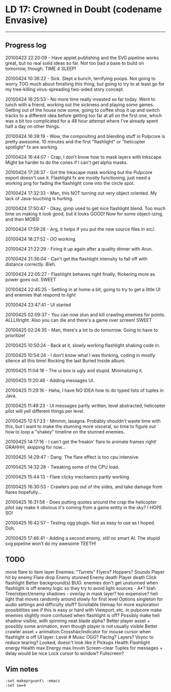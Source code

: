 # LD 17: Crowned in Doubt (codename Envasive)
-------------

## Progress log

20100423 22:20:09 - Have applet publishing and the SVG pipeline works great, but no real solid ideas so far. Not too bad a base to build on tomorrow, though. TIME 4 SLEEP!

20100424 10:36:22 - Sick. Slept a bunch, terrifying poops. Not going to worry TOO much about finishing this thing, but going to try to at least go for my tree-killing virus-spreading two-sided story concept.

20100424 16:25:53 - No more time really invested so far today. Went to lunch with a friend, working out the sickness and playing some games. Getting out of the house now some, going to coffee shop it up and switch tracks to a different idea before getting too far at all on the first one, which was a bit too complicated for a 48 hour attempt where I've already spent half a day on other things.

20100424 16:39:19 - Wow, the compositing and blending stuff in Pulpcore is pretty awesome. 10 minutes and the first "flashlight" or "helicopter spotlight" fx are working.

20100424 16:44:07 - Crap, I don't know how to mask layers with Inkscape. Might be harder to do the cones if I can't get alpha masks.

20100424 17:28:37 - Got the Inkscape mask working but the Pulpcore export doesn't use it. Flashlight fx are mostly functioning, just need a working png for fading the flashlight cone into the circle spot.

20100424 17:32:33 - Man, this NOT turning out very object oriented. My lack of Java-touching is hurting.

20100424 17:50:47 - Okay, gimp used to get nice flashlight blend. Too much time on making it look good, but it looks GOOD! Now for some object-izing, and then MOBS!

20100424 17:59:28 - Arg, it helps if you put the new source files in src/.

20100424 18:27:52 - OO working.

20100424 21:22:29 - Firing it up again after a quality dinner with Arun.

20100424 21:36:04 - Can't get the flashlight intensity to fall off with distance correctly. Bleh.

20100424 22:05:27 - Flashlight behaves right finally, flickering more as power goes out. SWEET

20100424 22:45:25 - Settling in at home a bit, going to try to get a little UI and enemies that respond to light

20100424 23:47:41 - UI started

20100425 02:09:37 - You can now stun and kill crawling enemies for points. ALLLlllright. Also you can die and there's a game over screen! SWEET

20100425 02:24:35 - Man, there's a lot to do tomorrow. Going to have to prioritize!

20100425 10:50:24 - Back at it, slowly working flashlight shaking code in.

20100425 10:54:24 - I don't know what I was thinking, coding in mostly silence all this time! Rocking the last Buried Inside album.

20100425 11:04:18 - The ui box is ugly and stupid. Minimalizing it.

20100425 11:20:46 - Adding messages UI.

20100425 11:29:16 - Haha, I have NO IDEA how to do typed lists of tuples in Java.

20100425 11:49:23 - UI messages partly written, level abstracted, helicopter pilot will yell different things per level.

20100425 12:57:23 - Mmmm, lasagna. Probably shouldn't waste time with this, but I want to make the stunning more visceral, so time to figure out how to loop a "shakey" timeline on the stunned enemies.

20100425 14:17:16 - I can't get the freakin' flare to animate frames right! GRAHHH, skipping for now...

20100425 14:29:47 - Dang. The flare effect is too cpu intensive.

20100425 14:32:28 - Tweaking some of the CPU load.

20100425 15:44:13 - Flare clicky mechanics partly working.

20100425 16:30:53 - Crawlers pop out of the sides, and take damage from flares hopefully...

20100425 16:31:58 - Does putting quotes around the crap the helicopter pilot say make it obvious it's coming from a game entity in the sky? I HOPE SO!

20100425 16:42:57 - Testing ogg plugin. Not as easy to use as I hoped. Doh.

20100425 17:46:41 - Adding a second enemy, still no smart AI. The stupid svg pipeline won't do my awesome TEETH!

## TODO


move flare to item layer
Enemies:
  "Turrets"
  Flyers?
  Hoppers?
Sounds
  Player hit by enemy
  Flare drop
  Enemy stunned
  Enemy death
  Player death
  Click flashlight
Better background(s)
BUG: enemies don't get unstunned when flashlight is off
enemy logic so they try to avoid light sources - A*? blah
Tree/object/enemy shadows - overlay in mask layer? too expensive?
heli light that moves randomly around slowly for first level
Options singleton for audio settings and difficulty stuff?
Scrollable tilemap for more exploration possibilities
  see if this is easy or hard with Viewport, etc. in pulpcore
make enemies slightly more confused when flashlight is off?
Possibly make heli shadow visible, with spinning neat blade alpha?
Better player asset + possibly some animation, even though player is not usually visible
Better crawler asset + animation
Crosshair/indicator for mouse cursor when flashlight is off
UI layer: Level #
Music
  OGG?
  Pacing?
  Layers?
Vsync to reduce tearing? Looked, doesn't look like it
Pickups
  Health
  Flashlight energy
  Health max
  Energy max
  Invuln
  Screen-clear
Tuples for messages + delay would be nice
Lock cursor to window?
Fullscreen?

## Vim notes

    :set makeprg=ant\ -emacs
    :set sw=4

